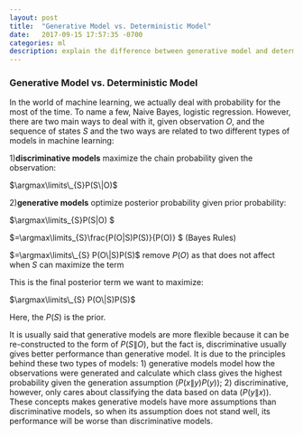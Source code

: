 ```yaml
---
layout: post
title:  "Generative Model vs. Deterministic Model"
date:   2017-09-15 17:57:35 -0700
categories: ml
description: explain the difference between generative model and deterministic model in machine learning
---
```


### Generative Model vs. Deterministic Model
In the world of machine learning, we actually deal with probability for the most of the time. To name a few, Naive Bayes, logistic regression. However, there are two main ways to deal with it, given observation $O$, and the sequence of states $S$ and the two ways are related to two different types of models in machine learning:

1)<b>discriminative models</b> maximize the chain probability given the observation:

$\DeclareMathOperator*{\argmax}{arg\,max}$
$\argmax\limits\_{S}P(S\|O)$

2)<b>generative models</b> optimize posterior probability given prior probability:

$\argmax\limits\_{S}P(S\|O) $

$=\argmax\limits\_{S}\frac{P(O\|S)P(S)}{P(O)}  $ (Bayes Rules)

$=\argmax\limits\_{S} P(O\|S)P(S)$ remove $P(O)$ as that does not affect when $S$ can maximize the term

This is the final posterior term we want to maximize:

$\argmax\limits\_{S} P(O\|S)P(S)$


Here, the $P(S)$ is the prior.

It is usually said that generative models are more flexible because it can be re-constructed to the form of $P(S\|O)$, but the fact is, discriminative usually gives better performance than generative model. It is due to the principles behind these two types of models: 1) generative models model how the observations were generated and calculate which class gives the highest probability given the generation assumption ($P(x\|y)P(y)$); 2) discriminative, however, only cares about classifying the data based on data ($P(y\|x)$). These concepts makes generative models have more assumptions than discriminative models, so when its assumption does not stand well, its performance will be worse than discriminative models.
